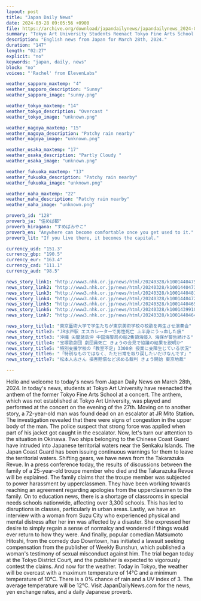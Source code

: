 ```yaml
---
layout: post
title: "Japan Daily News"
date: 2024-03-28 09:05:56 +0900
file: https://archive.org/download/japandailynews/japandailynews_2024-03-28.mp3
summary: "Tokyo Art University Students Reenact Tokyo Fine Arts School Anthem at Concert; Man Found Dead on Escalator at JR Mito Station, & more…"
description: "English news from Japan for March 28th, 2024."
duration: "147"
length: "02:27"
explicit: "no"
keywords: "japan, daily, news"
block: "no"
voices: "'Rachel' from ElevenLabs"

weather_sapporo_maxtemp: "4"
weather_sapporo_description: "Sunny"
weather_sapporo_image: "sunny.png"

weather_tokyo_maxtemp: "14"
weather_tokyo_description: "Overcast "
weather_tokyo_image: "unknown.png"

weather_nagoya_maxtemp: "15"
weather_nagoya_description: "Patchy rain nearby"
weather_nagoya_image: "unknown.png"

weather_osaka_maxtemp: "17"
weather_osaka_description: "Partly Cloudy "
weather_osaka_image: "unknown.png"

weather_fukuoka_maxtemp: "13"
weather_fukuoka_description: "Patchy rain nearby"
weather_fukuoka_image: "unknown.png"

weather_naha_maxtemp: "22"
weather_naha_description: "Patchy rain nearby"
weather_naha_image: "unknown.png"

proverb_id: "128"
proverb_ja: "住めば都"
proverb_hiragana: "すめばみやこ"
proverb_en: "Anywhere can become comfortable once you get used to it."
proverb_lit: "If you live there, it becomes the capital."

currency_usd: "151.3"
currency_gbp: "190.5"
currency_eur: "163.4"
currency_cad: "111.1"
currency_aud: "98.5"

news_story_link1: "http://www3.nhk.or.jp/news/html/20240328/k10014404751000.html"
news_story_link2: "http://www3.nhk.or.jp/news/html/20240328/k10014404731000.html"
news_story_link3: "http://www3.nhk.or.jp/news/html/20240328/k10014404811000.html"
news_story_link4: "http://www3.nhk.or.jp/news/html/20240328/k10014404721000.html"
news_story_link5: "http://www3.nhk.or.jp/news/html/20240328/k10014404651000.html"
news_story_link6: "http://www3.nhk.or.jp/news/html/20240328/k10014399101000.html"
news_story_link7: "http://www3.nhk.or.jp/news/html/20240328/k10014404641000.html"

news_story_title1: "東京藝術大学で学生たちが東京美術学校の校歌を再生させ演奏会"
news_story_title2: "JR水戸駅 エスカレーターで男性死亡 上半身にうっ血した痕"
news_story_title3: "沖縄 尖閣諸島沖 中国海警局の船2隻領海侵入 海保が警告続ける"
news_story_title4: "宝塚歌劇団 劇団員死亡 きょうの会見で協議の結果を説明か"
news_story_title5: "特別支援学校の「教室不足」3300余 授業に支障生じている状況"
news_story_title6: "「特別なものではなく、ただ日常を取り戻したいだけなんです」"
news_story_title7: "松本人志さん 損害賠償など求める裁判 きょう開始 東京地裁"

---
```


Hello and welcome to today's news from Japan Daily News on March 28th, 2024. In today's news, students at Tokyo Art University have reenacted the anthem of the former Tokyo Fine Arts School at a concert. The anthem, which was not established at Tokyo Art University, was played and performed at the concert on the evening of the 27th. Moving on to another story, a 72-year-old man was found dead on an escalator at JR Mito Station. The investigation revealed that there were signs of congestion in the upper body of the man. The police suspect that strong force was applied when part of his jacket got caught in the escalator. Now, let's turn our attention to the situation in Okinawa. Two ships belonging to the Chinese Coast Guard have intruded into Japanese territorial waters near the Senkaku Islands. The Japan Coast Guard has been issuing continuous warnings for them to leave the territorial waters. Shifting gears, we have news from the Takarazuka Revue. In a press conference today, the results of discussions between the family of a 25-year-old troupe member who died and the Takarazuka Revue will be explained. The family claims that the troupe member was subjected to power harassment by upperclassmen. They have been working towards reaching an agreement regarding apologies from the upperclassmen to the family. On to education news, there is a shortage of classrooms in special needs schools nationwide, affecting over 3,300 schools. This has led to disruptions in classes, particularly in urban areas. Lastly, we have an interview with a woman from Suzu City who experienced physical and mental distress after her inn was affected by a disaster. She expressed her desire to simply regain a sense of normalcy and wondered if things would ever return to how they were. And finally, popular comedian Matsumoto Hitoshi, from the comedy duo Downtown, has initiated a lawsuit seeking compensation from the publisher of Weekly Bunshun, which published a woman's testimony of sexual misconduct against him. The trial began today at the Tokyo District Court, and the publisher is expected to vigorously contest the claims. And now for the weather. Today in Tokyo, the weather will be overcast with a maximum temperature of 14°C and a minimum temperature of 10°C. There is a 0% chance of rain and a UV index of 3. The average temperature will be 12°C.  Visit JapanDailyNews.com for the news, yen exchange rates, and a daily Japanese proverb.

